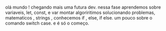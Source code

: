   olá mundo !  chegando mais uma futura dev.   nessa fase aprendemos sobre variaveis, let, const, e var 
  montar algoriritimos solucionando problemas, matematicos , strings , conhecemos if , else, if else. 
  um pouco sobre o comando switch case. 
   e é só o começo.